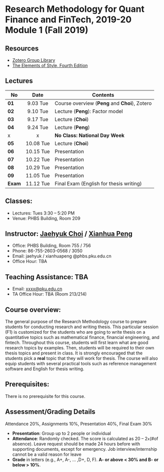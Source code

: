 # Research Methodology for Quant Finance and FinTech, 2019-20 Module 1 (Fall 2019)

## Resources
* [Zotero Group Library](https://www.zotero.org/groups/2363301/phbs-rm-f1)
* [The Elements of Style, Fourth Edition](https://www.amazon.com/Elements-Style-Fourth-William-Strunk-ebook/dp/B07NPN5HTP/ref=dp_kinw_strp_1)

## Lectures
No | Date | Contents
--- | :---: | ---
__01__ | 9.03 Tue | Course overview (**Peng** and **Choi**), Zotero
__02__ | 9.10 Tue | Lecture (**Peng**): Factor model
__03__ | 9.17 Tue | Lecture (**Choi**)
__04__ | 9.24 Tue | Lecture (**Peng**)
 x | x | __No Class: National Day Week__
__05__ | 10.08 Tue | Lecture (**Choi**)
__06__ | 10.15 Tue | Presentation
__07__ | 10.22 Tue | Presentation
__08__ | 10.29 Tue | Presentation
__09__ | 11.05 Tue | Presentation
__Exam__ | 11.12 Tue | Final Exam (English for thesis writing)

## Classes: 
* Lectures: Tues 3:30 – 5:20 PM
* Venue: PHBS Building, Room 209

## Instructor: [Jaehyuk Choi](http://www.jaehyukchoi.net/phbs_en) / [Xianhua Peng](http://www.jaehyukchoi.net/phbs_en)
* Office: PHBS Building, Room 755 / 756
* Phone: 86-755-2603-0568 / 3050
* Email: jaehyuk / xianhuapeng @phbs.pku.edu.cn
* Office Hour: TBA

## Teaching Assistance: TBA
* Email: xxxx@pku.edu.cn
* TA Office Hour: TBA (Room 213/214)

## Course overview: 
The general purpose of the Research Methodology course to prepare students for conducting research and writing thesis. This particular session (F1) is customized for the students who are going to write thesis on a quantitative topics such as mathematical finance, financial engineering, and fintech. Throughout this course, students will first learn what are good research topics by examples. Then, students will be required to their own thesis topics and present in class. It is strongly encouraged that the students pick a **real** topic that they will work for thesis. The course will also equip students with several practical tools such as reference management software and English for thesis writing. 

## Prerequisites: 
There is no prerequisite for this course.

## Assessment/Grading Details
Attendance 20%, Assignments 10%, Presentation 40%, Final Exam 30%
* __Presentation__: Group up to 2 people or individual
* __Attendance__: Randomly checked. The score is calculated as 20 – 2`x`(#of absence). Leave request should be made 24 hours before with supporting documents, except for emergency. Job interview/internship cannot be a valid reason for leave
* __Grade__ in letters (e.g., A+, A-, ... ,D+, D, F). __A- or above < 30% and B- or below > 10%__.
